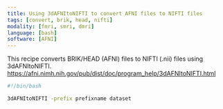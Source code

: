 ```yaml
---
title: Using 3dAFNItoNIFTI to convert AFNI files to NIFTI files
tags: [convert, brik, head, nifti]
modality: [fmri, smri, dmri]
language: [bash]
software: [AFNI]
---
```


This recipe converts BRIK/HEAD (AFNI) files to NIFTI (.nii) files using 3dAFNItoNIFTI.
https://afni.nimh.nih.gov/pub/dist/doc/program_help/3dAFNItoNIFTI.html



```bash
#!/bin/bash

3dAFNItoNIFTI -prefix prefixname dataset
```